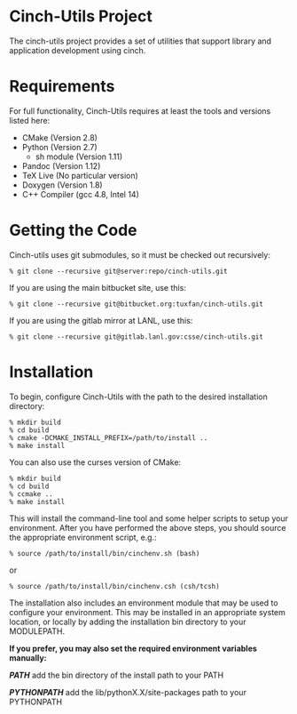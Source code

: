 # Cinch-Utils Project

The cinch-utils project provides a set of utilities that support library
and application development using cinch.

# Requirements

For full functionality, Cinch-Utils requires at least the tools
and versions listed here:

* CMake (Version 2.8)
* Python (Version 2.7)
	- sh module (Version 1.11)
* Pandoc (Version 1.12)
* TeX Live (No particular version)
* Doxygen (Version 1.8)
* C++ Compiler (gcc 4.8, Intel 14)

# Getting the Code

Cinch-utils uses git submodules, so it must be checked out recursively:

    % git clone --recursive git@server:repo/cinch-utils.git

If you are using the main bitbucket site, use this:

    % git clone --recursive git@bitbucket.org:tuxfan/cinch-utils.git

If you are using the gitlab mirror at LANL, use this:

    % git clone --recursive git@gitlab.lanl.gov:csse/cinch-utils.git

# Installation

To begin, configure Cinch-Utils with the path to the desired installation
directory:

    % mkdir build
    % cd build
    % cmake -DCMAKE_INSTALL_PREFIX=/path/to/install ..
    % make install

You can also use the curses version of CMake:

    % mkdir build
    % cd build
    % ccmake ..
    % make install

This will install the command-line tool and some helper scripts to
setup your environment.  After you have performed the above steps, you
should source the appropriate environment script, e.g.:

    % source /path/to/install/bin/cinchenv.sh (bash)

or

    % source /path/to/install/bin/cinchenv.csh (csh/tcsh)

The installation also includes an environment module that may be
used to configure your environment.  This may be installed in an
appropriate system location, or locally by adding the installation
bin directory to your MODULEPATH.

**If you prefer, you may also set the required environment variables
manually:**

***PATH*** add the bin directory of the install path to your PATH

***PYTHONPATH*** add the lib/pythonX.X/site-packages path to your PYTHONPATH
